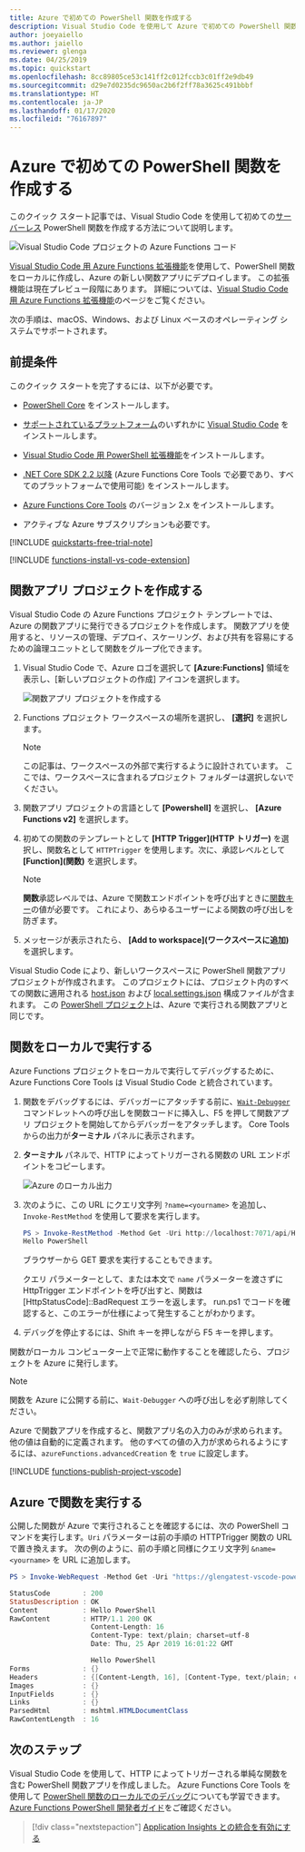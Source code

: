 ```yaml
---
title: Azure で初めての PowerShell 関数を作成する
description: Visual Studio Code を使用して Azure で初めての PowerShell 関数を作成する方法について説明します。
author: joeyaiello
ms.author: jaiello
ms.reviewer: glenga
ms.date: 04/25/2019
ms.topic: quickstart
ms.openlocfilehash: 8cc89805ce53c141ff2c012fccb3c01ff2e9db49
ms.sourcegitcommit: d29e7d0235dc9650ac2b6f2ff78a3625c491bbbf
ms.translationtype: HT
ms.contentlocale: ja-JP
ms.lasthandoff: 01/17/2020
ms.locfileid: "76167897"
---
```

# <a name="create-your-first-powershell-function-in-azure"></a>Azure で初めての PowerShell 関数を作成する

このクイック スタート記事では、Visual Studio Code を使用して初めての[サーバーレス](https://azure.com/serverless) PowerShell 関数を作成する方法について説明します。

![Visual Studio Code プロジェクトの Azure Functions コード](./media/functions-create-first-function-powershell/powershell-project-first-function.png)

[Visual Studio Code 用 Azure Functions 拡張機能]を使用して、PowerShell 関数をローカルに作成し、Azure の新しい関数アプリにデプロイします。 この拡張機能は現在プレビュー段階にあります。 詳細については、[Visual Studio Code 用 Azure Functions 拡張機能]のページをご覧ください。

次の手順は、macOS、Windows、および Linux ベースのオペレーティング システムでサポートされます。

## <a name="prerequisites"></a>前提条件

このクイック スタートを完了するには、以下が必要です。

* [PowerShell Core](/powershell/scripting/install/installing-powershell-core-on-windows) をインストールします。

* [サポートされているプラットフォーム](https://code.visualstudio.com/docs/supporting/requirements#_platforms)のいずれかに [Visual Studio Code](https://code.visualstudio.com/) をインストールします。 

* [Visual Studio Code 用 PowerShell 拡張機能](https://marketplace.visualstudio.com/items?itemName=ms-vscode.PowerShell)をインストールします。

* [.NET Core SDK 2.2 以降](https://www.microsoft.com/net/download) (Azure Functions Core Tools で必要であり、すべてのプラットフォームで使用可能) をインストールします。

* [Azure Functions Core Tools](functions-run-local.md#v2) のバージョン 2.x をインストールします。

* アクティブな Azure サブスクリプションも必要です。

[!INCLUDE [quickstarts-free-trial-note](../../includes/quickstarts-free-trial-note.md)]

[!INCLUDE [functions-install-vs-code-extension](../../includes/functions-install-vs-code-extension.md)] 

## <a name="create-a-function-app-project"></a>関数アプリ プロジェクトを作成する

Visual Studio Code の Azure Functions プロジェクト テンプレートでは、Azure の関数アプリに発行できるプロジェクトを作成します。 関数アプリを使用すると、リソースの管理、デプロイ、スケーリング、および共有を容易にするための論理ユニットとして関数をグループ化できます。

1. Visual Studio Code で、Azure ロゴを選択して **[Azure:Functions]** 領域を表示し、[新しいプロジェクトの作成] アイコンを選択します。

    ![関数アプリ プロジェクトを作成する](./media/functions-create-first-function-powershell/create-function-app-project.png)

1. Functions プロジェクト ワークスペースの場所を選択し、 **[選択]** を選択します。

    > [!NOTE]
    > この記事は、ワークスペースの外部で実行するように設計されています。 ここでは、ワークスペースに含まれるプロジェクト フォルダーは選択しないでください。

1. 関数アプリ プロジェクトの言語として **[Powershell]** を選択し、 **[Azure Functions v2]** を選択します。

1. 初めての関数のテンプレートとして **[HTTP Trigger]\(HTTP トリガー\)** を選択し、関数名として `HTTPTrigger` を使用します。次に、承認レベルとして **[Function]\(関数\)** を選択します。

    > [!NOTE]
    > **関数**承認レベルでは、Azure で関数エンドポイントを呼び出すときに[関数キー](functions-bindings-http-webhook.md#authorization-keys)の値が必要です。 これにより、あらゆるユーザーによる関数の呼び出しを防ぎます。

1. メッセージが表示されたら、 **[Add to workspace]\(ワークスペースに追加\)** を選択します。

Visual Studio Code により、新しいワークスペースに PowerShell 関数アプリ プロジェクトが作成されます。 このプロジェクトには、プロジェクト内のすべての関数に適用される [host.json](functions-host-json.md) および [local.settings.json](functions-run-local.md#local-settings-file) 構成ファイルが含まれます。 この [PowerShell プロジェクト](functions-reference-powershell.md#folder-structure)は、Azure で実行される関数アプリと同じです。

## <a name="run-the-function-locally"></a>関数をローカルで実行する

Azure Functions プロジェクトをローカルで実行してデバッグするために、Azure Functions Core Tools は Visual Studio Code と統合されています。  

1. 関数をデバッグするには、デバッガーにアタッチする前に、[`Wait-Debugger`] コマンドレットへの呼び出しを関数コードに挿入し、F5 を押して関数アプリ プロジェクトを開始してからデバッガーをアタッチします。 Core Tools からの出力が**ターミナル** パネルに表示されます。

1. **ターミナル** パネルで、HTTP によってトリガーされる関数の URL エンドポイントをコピーします。

    ![Azure のローカル出力](./media/functions-create-first-function-powershell/functions-vscode-f5.png)

1. 次のように、この URL にクエリ文字列 `?name=<yourname>` を追加し、`Invoke-RestMethod` を使用して要求を実行します。

    ```powershell
    PS > Invoke-RestMethod -Method Get -Uri http://localhost:7071/api/HttpTrigger?name=PowerShell
    Hello PowerShell
    ```

    ブラウザーから GET 要求を実行することもできます。

    クエリ パラメーターとして、または本文で `name` パラメーターを渡さずに HttpTrigger エンドポイントを呼び出すと、関数は [HttpStatusCode]::BadRequest エラーを返します。 run.ps1 でコードを確認すると、このエラーが仕様によって発生することがわかります。

1. デバッグを停止するには、Shift キーを押しながら F5 キーを押します。

関数がローカル コンピューター上で正常に動作することを確認したら、プロジェクトを Azure に発行します。

> [!NOTE]
> 関数を Azure に公開する前に、`Wait-Debugger` への呼び出しを必ず削除してください。 
>
> Azure で関数アプリを作成すると、関数アプリ名の入力のみが求められます。 他の値は自動的に定義されます。
> 他のすべての値の入力が求められるようにするには、`azureFunctions.advancedCreation` を `true` に設定します。

[!INCLUDE [functions-publish-project-vscode](../../includes/functions-publish-project-vscode.md)]

## <a name="test"></a> Azure で関数を実行する

公開した関数が Azure で実行されることを確認するには、次の PowerShell コマンドを実行します。`Uri` パラメーターは前の手順の HTTPTrigger 関数の URL で置き換えます。 次の例のように、前の手順と同様にクエリ文字列 `&name=<yourname>` を URL に追加します。

```powershell
PS > Invoke-WebRequest -Method Get -Uri "https://glengatest-vscode-powershell.azurewebsites.net/api/HttpTrigger?code=nrY05eZutfPqLo0som...&name=PowerShell"

StatusCode        : 200
StatusDescription : OK
Content           : Hello PowerShell
RawContent        : HTTP/1.1 200 OK
                    Content-Length: 16
                    Content-Type: text/plain; charset=utf-8
                    Date: Thu, 25 Apr 2019 16:01:22 GMT

                    Hello PowerShell
Forms             : {}
Headers           : {[Content-Length, 16], [Content-Type, text/plain; charset=utf-8], [Date, Thu, 25 Apr 2019 16:01:22 GMT]}
Images            : {}
InputFields       : {}
Links             : {}
ParsedHtml        : mshtml.HTMLDocumentClass
RawContentLength  : 16
```

## <a name="next-steps"></a>次のステップ

Visual Studio Code を使用して、HTTP によってトリガーされる単純な関数を含む PowerShell 関数アプリを作成しました。 Azure Functions Core Tools を使用して [PowerShell 関数のローカルでのデバッグ](functions-debug-powershell-local.md)についても学習できます。 [Azure Functions PowerShell 開発者ガイド](functions-reference-powershell.md)をご確認ください。

> [!div class="nextstepaction"]
> [Application Insights との統合を有効にする](functions-monitoring.md#manually-connect-an-app-insights-resource)

[Azure portal]: https://portal.azure.com
[Azure Functions Core Tools]: functions-run-local.md
[Visual Studio Code 用 Azure Functions 拡張機能]: https://marketplace.visualstudio.com/items?itemName=ms-azuretools.vscode-azurefunctions
[`Wait-Debugger`]: /powershell/module/microsoft.powershell.utility/wait-debugger?view=powershell-6
